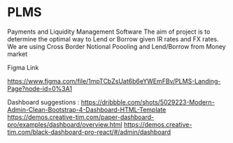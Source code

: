 # PLMS
Payments and Liquidity Management Software
The aim of project is to determine the optimal way to Lend or Borrow given IR rates and FX rates.
 We are using Cross Border Notional Poooling and Lend/Borrow from Money market



Figma Link

https://www.figma.com/file/1mpTCbZsUat6b6eYWEmFBv/PLMS-Landing-Page?node-id=0%3A1

Dashboard suggestions :
https://dribbble.com/shots/5029223-Modern-Admin-Clean-Bootstrap-4-Dashboard-HTML-Template
https://demos.creative-tim.com/paper-dashboard-pro/examples/dashboard/overview.html
https://demos.creative-tim.com/black-dashboard-pro-react/#/admin/dashboard
